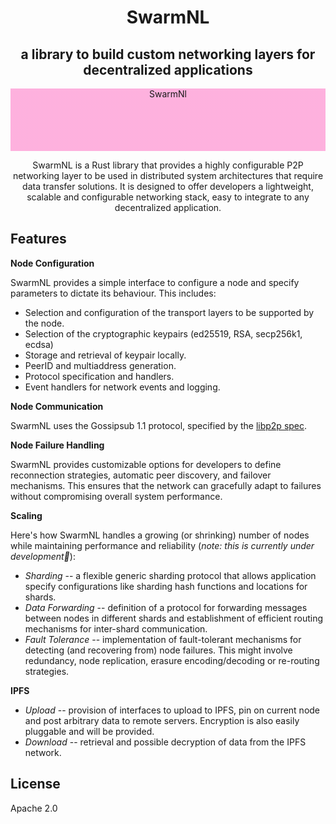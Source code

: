 <div style="text-align: center;" align="center">

# SwarmNL
## a library to build custom networking layers for decentralized applications


<div style="
      background:linear-gradient(0deg, rgba(255, 0, 150, 0.3), rgba(255, 0, 150, 0.3)), url(https://github.com/algorealmInc/SwarmNL/blob/43089dda11cbc487d031cd28fe32a27ec4885c09/network.jpg);
      background-size:cover; height: 100px;">
   SwarmNl
</div>

SwarmNL is a Rust library that provides a highly configurable P2P networking layer to be used in distributed system architectures that require data transfer solutions.
It is designed to offer developers a lightweight, scalable and configurable networking stack, easy to integrate to any decentralized application.

</div>

## Features

**Node Configuration**

SwarmNL provides a simple interface to configure a node and specify parameters to dictate its behaviour. This includes:

- Selection and configuration of the transport layers to be supported by the node.
- Selection of the cryptographic keypairs (ed25519, RSA, secp256k1, ecdsa)
- Storage and retrieval of keypair locally.
- PeerID and multiaddress generation.
- Protocol specification and handlers.
- Event handlers for network events and logging.

**Node Communication**

SwarmNL uses the Gossipsub 1.1 protocol, specified by the [libp2p spec](https://github.com/libp2p/specs/blob/master/pubsub/gossipsub/gossipsub-v1.1.md).

**Node Failure Handling**

SwarmNL provides customizable options for developers to define reconnection strategies, automatic peer discovery, and failover mechanisms. This ensures that the network can gracefully adapt to failures without compromising overall system performance.

**Scaling**

Here's how SwarmNL handles a growing (or shrinking) number of nodes while maintaining performance and reliability (_note: this is currently under development👷_):

- *Sharding* -- a flexible generic sharding protocol that allows application specify configurations like sharding hash functions and locations for shards.
- *Data Forwarding* -- definition of a protocol for forwarding messages between nodes in different shards and establishment of efficient routing mechanisms for inter-shard communication.
- *Fault Tolerance* -- implementation of fault-tolerant mechanisms for detecting (and recovering from) node failures. This might involve redundancy, node replication, erasure encoding/decoding or re-routing strategies.

**IPFS**

- *Upload* -- provision of interfaces to upload to IPFS, pin on current node and post arbitrary data to remote servers. Encryption is also easily pluggable and will be provided.
- *Download* -- retrieval and possible decryption of data from the IPFS network.

## License

Apache 2.0
